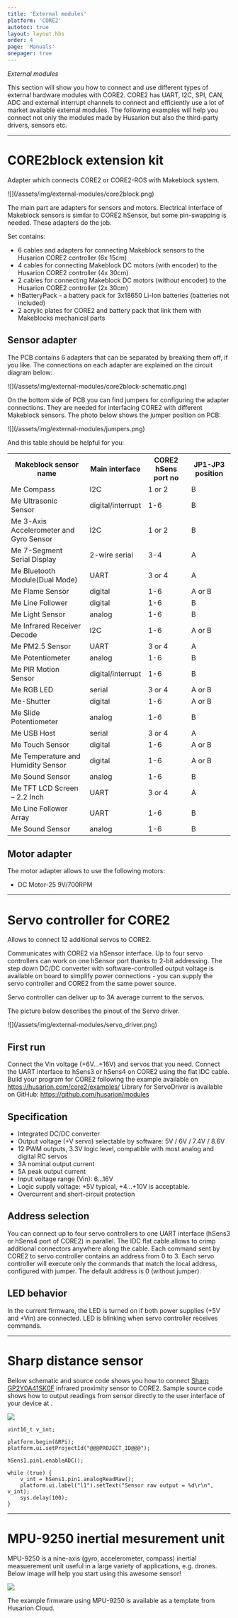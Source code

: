 ```yaml
---
title: 'External modules'
platform: 'CORE2'
autotoc: true
layout: layout.hbs
order: 4
page: 'Manuals'
onepager: true
---
```


*External modules*

This section will show you how to connect and use different types of external hardware modules with CORE2. CORE2 has UART, I2C, SPI, CAN, ADC and external interrupt channels to connect and efficiently use a lot of market available external modules. The following examples will help you connect not only the modules made by Husarion but also the third-party drivers, sensors etc.

***

# CORE2block extension kit #

Adapter which connects CORE2 or CORE2-ROS with Makeblock system. 

<div class="thumb center h350">
![](/assets/img/external-modules/core2block.png)
</div>

The main part are adapters for sensors and motors. Electrical interface of Makeblock sensors is similar to CORE2 hSensor, but some pin-swapping is needed. These adapters do the job.

Set contains:

 * 6 cables and adapters for connecting Makeblock sensors to the Husarion CORE2 controller (6x 15cm)
 * 4 cables for connecting Makeblock DC motors (with encoder) to the Husarion CORE2 controller (4x 30cm)
 * 2 cables for connecting Makeblock DC motors (without encoder) to the Husarion CORE2 controller (2x 30cm)
 * hBatteryPack - a battery pack for 3x18650 Li-Ion batteries (batteries not included)
 * 2 acrylic plates for CORE2 and battery pack that link them with Makeblocks mechanical parts
 
## Sensor adapter ##

The PCB contains 6 adapters that can be separated by breaking them off, if you like. The connections on each adapter are explained on the circuit diagram below:

<div class="thumb center h350">
![](/assets/img/external-modules/core2block-schematic.png)
</div>

On the bottom side of PCB you can find jumpers for configuring the adapter connections. They are needed for interfacing CORE2 with different Makeblock sensors. The photo below shows the jumper position on PCB:

<div class="thumb center h350">
![](/assets/img/external-modules/jumpers.png)
</div>

And this table should be helpful for you:

<table>
    <tr>
       <th>Makeblock sensor name</th>
       <th>Main interface</th>
	   <th>CORE2 hSens port no</th>
       <th>JP1-JP3 position</th>
    </tr>
    <tr>
        <td>Me Compass</td>
        <td>I2C</td>
        <td>1 or 2</td>
        <td>B</td>
    </tr>
    <tr>
        <td>Me Ultrasonic Sensor</td>
        <td>digital/interrupt</td>
        <td>1-6</td>
        <td>B</td>
    </tr>
    <tr>
        <td>Me 3-Axis Accelerometer and Gyro Sensor</td>
        <td>I2C</td>
        <td>1 or 2</td>
        <td>B</td>
    </tr>
    <tr>
        <td>Me 7-Segment Serial Display</td>
        <td>2-wire serial</td>
        <td>3-4</td>
        <td>A</td>
    </tr>
    <tr>
        <td>Me Bluetooth Module(Dual Mode)</td>
        <td>UART</td>
        <td>3 or 4</td>
        <td>A</td>
    </tr>
    <tr>
        <td>Me Flame Sensor</td>
        <td>digital</td>
        <td>1-6</td>
        <td>A or B</td>
    </tr>
    <tr>
        <td>Me Line Follower</td>
        <td>digital</td>
        <td>1-6</td>
        <td>B</td>
    </tr>
    <tr>
        <td>Me Light Sensor</td>
        <td>analog</td>
        <td>1-6</td>
        <td>B</td>
    </tr>
    <tr>
        <td>Me Infrared Receiver Decode</td>
        <td>I2C</td>
        <td>1-6</td>
        <td>A or B</td>
    </tr>
    <tr>
        <td>Me PM2.5 Sensor</td>
        <td>UART</td>
        <td>3 or 4</td>
        <td>A</td>
    </tr>
    <tr>
        <td>Me Potentiometer</td>
        <td>analog</td>
        <td>1-6</td>
        <td>B</td>
    </tr>
    <tr>
        <td>Me PIR Motion Sensor</td>
        <td>digital/interrupt</td>
        <td>1-6</td>
        <td>B</td>
    </tr>
	<tr>
        <td>Me RGB LED</td>
        <td>serial</td>
        <td>3 or 4</td>
        <td>A or B</td>
    </tr>
	<tr>
        <td>Me-Shutter</td>
        <td>digital</td>
        <td>1-6</td>
        <td>A or B</td>
    </tr>
    <tr>
        <td>Me Slide Potentiometer</td>
        <td>analog</td>
        <td>1-6</td>
        <td>B</td>
    </tr>
	<tr>
        <td>Me USB Host</td>
        <td>serial</td>
        <td>3 or 4</td>
        <td>A</td>
    </tr>
	<tr>
        <td>Me Touch Sensor</td>
        <td>digital</td>
        <td>1-6</td>
        <td>A or B</td>
    </tr>
	<tr>
        <td>Me Temperature and Humidity Sensor</td>
        <td>digital</td>
        <td>1-6</td>
        <td>A or B</td>
    </tr>
	<tr>
        <td>Me Sound Sensor</td>
        <td>analog</td>
        <td>1-6</td>
        <td>B</td>
    </tr>
	<tr>
        <td>Me TFT LCD Screen – 2.2 Inch</td>
        <td>UART</td>
        <td>3 or 4</td>
        <td>A</td>
    </tr>
	<tr>
        <td>Me Line Follower Array</td>
        <td>UART</td>
        <td>1-6</td>
        <td>B</td>
    </tr>
	<tr>
        <td>Me Sound Sensor</td>
        <td>analog</td>
        <td>1-6</td>
        <td>B</td>
    </tr>
</table>

## Motor adapter ##

The motor adapter allows to use the following motors:
 * DC Motor-25 9V/700RPM
 

***

# Servo controller for CORE2 #

Allows to connect 12 additional servos to CORE2.

Communicates with CORE2 via hSensor interface. Up to four servo controllers can work on one hSensor port thanks to 2-bit addressing. The step down DC/DC converter with software-controlled output voltage is available on board to simplify power connections - you can supply the servo controller and CORE2 from the same power source.

Servo controller can deliver up to 3A average current to the servos.

The picture below describes the pinout of the Servo driver.

<div class="thumb center h350">
![](/assets/img/external-modules/servo_driver.png)
</div>

## First run ##

Connect the Vin voltage (+6V...+16V) and servos that you need. Connect the UART interface to hSens3 or hSens4 on CORE2 using the flat IDC cable. 
Build your program for CORE2 following the example available on https://husarion.com/core2/examples/
Library for ServoDriver is available on GitHub:
https://github.com/husarion/modules

## Specification ##

 * Integrated DC/DC converter
 * Output voltage (+V servo) selectable by software: 5V / 6V / 7.4V / 8.6V
 * 12 PWM outputs, 3.3V logic level, compatible with most analog and digital RC servos
 * 3A nominal output current
 * 5A peak output current
 * Input voltage range (Vin): 6...16V
 * Logic supply voltage: +5V typical, +4...+10V is acceptable.
 * Overcurrent and short-circuit protection

## Address selection ##

You can connect up to four servo controllers to one UART interface (hSens3 or hSens4 port of CORE2) in parallel. The IDC flat cable allows to crimp additional connectors anywhere along the cable. 
Each command sent by CORE2 to servo controller contains an address from 0 to 3. Each servo controller will execute only the commands that match the local address, configured with jumper. The default address is 0 (without jumper).

## LED behavior ##

In the current firmware, the LED is turned on if both power supplies (+5V and +Vin) are connected. LED is blinking when servo controller receives commands.

***

# Sharp distance sensor #

Bellow schematic and source code shows you how to connect [Sharp GP2Y0A41SK0F](http://www.sharp-world.com/products/device/lineup/data/pdf/datasheet/gp2y0a41sk_e.pdf "Sharp GP2Y0A41SK0F") infrared proximity sensor to CORE2. Sample source code shows how to output readings from sensor directly to the user interface of your device at [](https://cloud.husarion.com).

<div class="thumb center h200">

![](/assets/img/external-modules/sharp.svg)

</div>

```
uint16_t v_int;

platform.begin(&RPi);
platform.ui.setProjectId("@@@PROJECT_ID@@@");

hSens1.pin1.enableADC();

while (true) {
	v_int = hSens1.pin1.analogReadRaw();
	platform.ui.label("l1").setText("Sensor raw output = %d\r\n", v_int);
	sys.delay(100);
}
```

***

# MPU-9250 inertial mesurement unit #

MPU-9250 is a nine-axis (gyro, accelerometer, compass) inertial measuerement unit useful in a large variety of applications, e.g. drones. Below image will help you start using this awesome sensor!

<div class="thumb center h200">

![](/assets/img/external-modules/mpu9250.svg)

</div>

The example firmware using MPU-9250 is available as a template from Husarion Cloud.